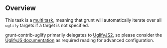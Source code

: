 ## Overview

This task is a [multi task](types_of_tasks.md), meaning that grunt will automatically iterate over all `uglify` targets if a target is not specified.

grunt-contrib-uglify primarily delegates to [UglifyJS2](https://github.com/mishoo/UglifyJS2), so please consider the [UglifyJS documentation](http://lisperator.net/uglifyjs/) as required reading for advanced configuration.